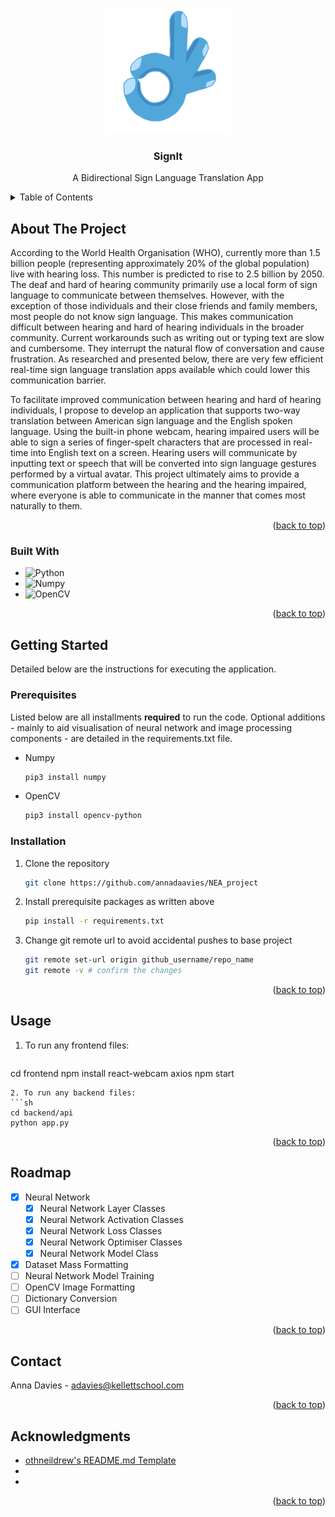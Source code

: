 <a id="readme-top"></a>

<!-- PROJECT SHIELDS -->
<!--
*** I'm using markdown "reference style" links for readability.
*** Reference links are enclosed in brackets [ ] instead of parentheses ( ).
*** See the bottom of this document for the declaration of the reference variables
*** for contributors-url, forks-url, etc. This is an optional, concise syntax you may use.
*** https://www.markdownguide.org/basic-syntax/#reference-style-links
-->

<!-- PROJECT LOGO -->
<br />
<div align="center">
  <a href="https://github.com/github_annadaavies/NEA_project">
    <img src="frontend/src/assets/images/logo.png" alt="Logo" width="200" height="200">
  </a>

<h3 align="center">SignIt</h3>

  <p align="center">
    A Bidirectional Sign Language Translation App 
  </p>
</div>

<!-- TABLE OF CONTENTS -->
<details>
  <summary>Table of Contents</summary>
  <ol>
    <li>
      <a href="#about-the-project">About The Project</a>
      <ul>
        <li><a href="#built-with">Built With</a></li>
      </ul>
    </li>
    <li>
      <a href="#getting-started">Getting Started</a>
      <ul>
        <li><a href="#prerequisites">Prerequisites</a></li>
        <li><a href="#installation">Installation</a></li>
      </ul>
    </li>
    <li><a href="#usage">Usage</a></li>
    <li><a href="#roadmap">Roadmap</a></li>
    <li><a href="#contact">Contact</a></li>
    <li><a href="#acknowledgments">Acknowledgments</a></li>
  </ol>
</details>

<!-- ABOUT THE PROJECT -->

## About The Project

<!--[![Product Name Screen Shot][product-screenshot]](https://example.com)-->

According to the World Health Organisation (WHO), currently more than 1.5 billion people (representing approximately 20% of the global population) live with hearing loss. This number is predicted to rise to 2.5 billion by 2050. The deaf and hard of hearing community primarily use a local form of sign language to communicate between themselves. However, with the exception of those individuals and their close friends and family members, most people do not know sign language. This makes communication difficult between hearing and hard of hearing individuals in the broader community. Current workarounds such as writing out or typing text are slow and cumbersome. They interrupt the natural flow of conversation and cause frustration. As researched and presented below, there are very few efficient real-time sign language translation apps available which could lower this communication barrier.

To facilitate improved communication between hearing and hard of hearing individuals, I propose to develop an application that supports two-way translation between American sign language and the English spoken language. Using the built-in phone webcam, hearing impaired users will be able to sign a series of finger-spelt characters that are processed in real-time into English text on a screen. Hearing users will communicate by inputting text or speech that will be converted into sign language gestures performed by a virtual avatar. This project ultimately aims to provide a communication platform between the hearing and the hearing impaired, where everyone is able to communicate in the manner that comes most naturally to them.

<p align="right">(<a href="#readme-top">back to top</a>)</p>

### Built With

- <img src="https://upload.wikimedia.org/wikipedia/commons/thumb/f/f8/Python_logo_and_wordmark.svg/972px-Python_logo_and_wordmark.svg.png" alt="Python" width="180" height="55">
- <img src="https://upload.wikimedia.org/wikipedia/commons/thumb/3/31/NumPy_logo_2020.svg/1024px-NumPy_logo_2020.svg.png" alt="Numpy" width="200" height="90">
- <img src="https://upload.wikimedia.org/wikipedia/commons/thumb/d/d2/OpenCV_logo_black.svg/360px-OpenCV_logo_black.svg.png" alt="OpenCV" width="100" height="100">

<p align="right">(<a href="#readme-top">back to top</a>)</p>

<!-- GETTING STARTED -->

## Getting Started

Detailed below are the instructions for executing the application.

### Prerequisites

Listed below are all installments **required** to run the code. Optional additions - mainly to aid visualisation of neural network and image processing components - are detailed in the requirements.txt file.

- Numpy
  ```sh
  pip3 install numpy
  ```
- OpenCV
  ```sh
  pip3 install opencv-python
  ```

### Installation

1. Clone the repository
   ```sh
   git clone https://github.com/annadaavies/NEA_project
   ```
2. Install prerequisite packages as written above
   ```sh
   pip install -r requirements.txt
   ```
4. Change git remote url to avoid accidental pushes to base project
   ```sh
   git remote set-url origin github_username/repo_name
   git remote -v # confirm the changes
   ```

<p align="right">(<a href="#readme-top">back to top</a>)</p>

<!-- USAGE EXAMPLES -->

## Usage

1. To run any frontend files:
    ```sh
  cd frontend
  npm install react-webcam axios
  npm start
   ```
2. To run any backend files:
  ```sh
  cd backend/api
  python app.py
  ```

<p align="right">(<a href="#readme-top">back to top</a>)</p>

<!-- ROADMAP -->

## Roadmap

- [x] Neural Network
  - [x] Neural Network Layer Classes
  - [x] Neural Network Activation Classes
  - [x] Neural Network Loss Classes
  - [x] Neural Network Optimiser Classes
  - [x] Neural Network Model Class
- [x] Dataset Mass Formatting
- [ ] Neural Network Model Training
- [ ] OpenCV Image Formatting
- [ ] Dictionary Conversion
- [ ] GUI Interface

<p align="right">(<a href="#readme-top">back to top</a>)</p>

<!-- CONTACT -->

## Contact

Anna Davies - adavies@kellettschool.com

<p align="right">(<a href="#readme-top">back to top</a>)</p>

<!-- ACKNOWLEDGMENTS -->

## Acknowledgments

- [othneildrew's README.md Template](https://github.com/othneildrew/Best-README-Template/tree/main)
- []()
- []()

<p align="right">(<a href="#readme-top">back to top</a>)</p>

<!-- MARKDOWN LINKS & IMAGES -->
<!-- https://www.markdownguide.org/basic-syntax/#reference-style-links -->

[product-screenshot]: images/screenshot.png
[Python]: <img src="https://upload.wikimedia.org/wikipedia/commons/thumb/f/f8/Python_logo_and_wordmark.svg/972px-Python_logo_and_wordmark.svg.png" alt="Python" width="200" height="70">
[Python-url]: https://docs.python.org/3/
[Numpy]: https://upload.wikimedia.org/wikipedia/commons/thumb/3/31/NumPy_logo_2020.svg/1024px-NumPy_logo_2020.svg.png
[Numpy-url]: https://numpy.org/doc/
[OpenCV]: https://miro.medium.com/v2/resize:fit:2000/format:webp/1*S8Il5ethl3YFh0M9XKVz-A.png
[OpenCV-url]: https://docs.opencv.org/4.x/index.html

